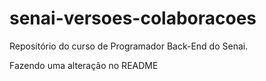 # senai-versoes-colaboracoes
Repositório do curso de Programador Back-End do Senai.

Fazendo uma alteração no README
